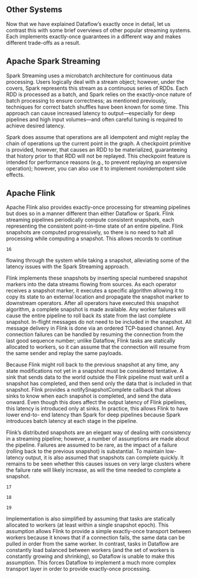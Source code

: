  ## Other Systems

Now that we have explained Dataflow’s exactly once in detail, let us contrast
this with some brief overviews of other popular streaming systems. Each
implements exactly-once guarantees in a different way and makes different
trade-offs as a result.

## Apache Spark Streaming

Spark Streaming uses a microbatch architecture for continuous data
processing. Users logically deal with a stream object; however, under the
covers, Spark represents this stream as a continuous series of RDDs. Each
RDD is processed as a batch, and Spark relies on the exactly-once nature of
batch processing to ensure correctness; as mentioned previously, techniques
for correct batch shuffles have been known for some time. This approach can
cause increased latency to output—especially for deep pipelines and high
input volumes—and often careful tuning is required to achieve desired
latency.

Spark does assume that operations are all idempotent and might replay the
chain of operations up the current point in the graph. A checkpoint primitive
is provided, however, that causes an RDD to be materialized, guaranteeing
that history prior to that RDD will not be replayed. This checkpoint feature is
intended for performance reasons (e.g., to prevent replaying an expensive
operation); however, you can also use it to implement nonidempotent side
effects.

## Apache Flink

Apache Flink also provides exactly-once processing for streaming pipelines
but does so in a manner different than either Dataflow or Spark. Flink
streaming pipelines periodically compute consistent snapshots, each
representing the consistent point-in-time state of an entire pipeline. Flink
snapshots are computed progressively, so there is no need to halt all
processing while computing a snapshot. This allows records to continue

```
16
```

flowing through the system while taking a snapshot, alleviating some of the
latency issues with the Spark Streaming approach.

Flink implements these snapshots by inserting special numbered snapshot
markers into the data streams flowing from sources. As each operator
receives a snapshot marker, it executes a specific algorithm allowing it to
copy its state to an external location and propagate the snapshot marker to
downstream operators. After all operators have executed this snapshot
algorithm, a complete snapshot is made available. Any worker failures will
cause the entire pipeline to roll back its state from the last complete snapshot.
In-flight messages do not need to be included in the snapshot. All message
delivery in Flink is done via an ordered TCP-based channel. Any connection
failures can be handled by resuming the connection from the last good
sequence number; unlike Dataflow, Flink tasks are statically allocated to
workers, so it can assume that the connection will resume from the same
sender and replay the same payloads.

Because Flink might roll back to the previous snapshot at any time, any state
modifications not yet in a snapshot must be considered tentative. A sink that
sends data to the world outside the Flink pipeline must wait until a snapshot
has completed, and then send only the data that is included in that snapshot.
Flink provides a notifySnapshotComplete callback that allows sinks to
know when each snapshot is completed, and send the data onward. Even
though this does affect the output latency of Flink pipelines, this latency is
introduced only at sinks. In practice, this allows Flink to have lower end-to-
end latency than Spark for deep pipelines because Spark introduces batch
latency at each stage in the pipeline.

Flink’s distributed snapshots are an elegant way of dealing with consistency
in a streaming pipeline; however, a number of assumptions are made about
the pipeline. Failures are assumed to be rare, as the impact of a failure
(rolling back to the previous snapshot) is substantial. To maintain low-latency
output, it is also assumed that snapshots can complete quickly. It remains to
be seen whether this causes issues on very large clusters where the failure
rate will likely increase, as will the time needed to complete a snapshot.

```
17
```
```
18
```
```
19
```

Implementation is also simplified by assuming that tasks are statically
allocated to workers (at least within a single snapshot epoch). This
assumption allows Flink to provide a simple exactly-once transport between
workers because it knows that if a connection fails, the same data can be
pulled in order from the same worker. In contrast, tasks in Dataflow are
constantly load balanced between workers (and the set of workers is
constantly growing and shrinking), so Dataflow is unable to make this
assumption. This forces Dataflow to implement a much more complex
transport layer in order to provide exactly-once processing.


